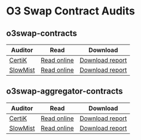 # O3 Swap Contract Audits

## o3swap-contracts

Auditor | Read | Download
------- | ---- | --------
[CertiK](https://www.certik.io) | [Read online](https://github.com/O3Labs/o3swap-audit/blob/main/CertiK%20Security%20Assessment%20for%20O3%20Swap.pdf) | [Download report](https://github.com/O3Labs/o3swap-audit/raw/main/CertiK%20Security%20Assessment%20for%20O3%20Swap.pdf)
[SlowMist](https://www.slowmist.com) | [Read online](https://github.com/O3Labs/o3swap-audit/blob/main/SlowMist%20Audit%20Report%20-%20O3%20swap.pdf) | [Download report](https://github.com/O3Labs/o3swap-audit/raw/main/SlowMist%20Audit%20Report%20-%20O3%20swap.pdf)

## o3swap-aggregator-contracts

Auditor | Read | Download
------- | ---- | --------
[CertiK](https://www.certik.io) | [Read online](https://github.com/O3Labs/o3swap-audit/blob/main/CertiK%20Security%20Assessment%20for%20O3%20Swap%20Aggregator%20Protocal.pdf) | [Download report](https://github.com/O3Labs/o3swap-audit/raw/main/CertiK%20Security%20Assessment%20for%20O3%20Swap%20Aggregator%20Protocal.pdf)
[SlowMist](https://www.slowmist.com) | [Read online](https://github.com/O3Labs/o3swap-audit/blob/main/SlowMist%20Audit%20Report%20-%20O3%20swap.pdf) | [Download report](https://github.com/O3Labs/o3swap-audit/raw/main/SlowMist%20Audit%20Report%20-%20O3%20swap.pdf)
